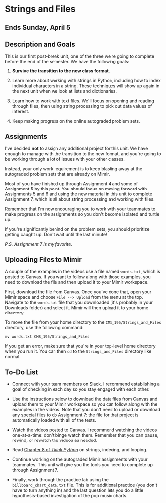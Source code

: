 # Strings and Files

## Ends Sunday, April 5

## Description and Goals

This is our first post-break unit, one of the three we're going to complete before the end of the semester. We have the following goals:

1. **Survive the transition to the new class format**.

2. Learn more about working with strings in Python, including how to index individual characters in a string. These techniques will show up again in the next unit when we look at lists and dictionaries.

3. Learn how to work with text files. We'll focus on opening and reading through files, then using string processing to pick out data values of interest.

4. Keep making progress on the online autograded problem sets.

## Assignments

I've decided **not** to assign any additional project for this unit. We have enough to manage with the transition to the new format,
and you're going to be working through a lot of issues with your other classes.

Instead, your only work requirement is to keep blasting away at the autograded problem sets that are already on Mimir.

Most of you have finished up through Assignment 4 and some of Assignment 5 by this point. You should focus on moving forward with
Assignments 5 and 6 and using the new material in this unit to complete Assignment 7, which is all about string processing and
working with files.

Remember that I'm now encouraging you to work with your teammates to make progress on the assignments so you don't become isolated
and turtle up.

If you're significantly behind on the problem sets, you should prioritize getting caught up. Don't wait until the last minute!

*P.S. Assignment 7 is my favorite*.


## Uploading Files to Mimir

A couple of the examples in the videos use a file named `words.txt`, which is posted to Canvas. If you want to follow along with those examples, you need to download the file and then upload it to your Mimir workspace.

First, download the file from Canvas. Once you've done that, open your Mimir space and choose `File --> Upload` from the menu at the
top. Navigate to the `words.txt` file that you downloaded (it's probably in your Downloads folder) and select it. Mimir will then upload it to your home directory.

To move the file from your home directory to the `CMS_195/Strings_and_Files` directory, use the following command:

```
mv words.txt CMS_195/Strings_and_Files
```

If you get an error, make sure that you're in your top-level home directory when you run it. You can then `cd` to the `Strings_and_Files` directory like normal.

## To-Do List

- Connect with your team members on Slack. I recommend establishing a goal of checking in each day so you stay engaged with each other.

- Use the instructions below to download the data files from Canvas and upload them to your Mimir workspace so you can follow along
with the examples in the videos. Note that you don't need to upload or download any special files to do Assignment 7: the file for that project is automatically loaded with all of the tests.

- Watch the videos posted to Canvas. I recommend watching the videos one-at-a-time: don't binge watch them. Remember that you can pause, rewind, or rewatch the videos as needed.

- Read [Chapter 8 of *Think Python*](http://greenteapress.com/thinkpython2/html/thinkpython2009.html) on strings, indexing, and looping.

- Continue working on the autograded Mimir assignments with your teammates. This unit will give you the tools you need to complete up through Assignment 7.

- Finally, work through the practice lab using the `billboard_chart_data.txt` file. This is for additional practice (you don't have to turn anything in) and the last question lets you do a little hypothesis-based investigation of the pop music charts.
